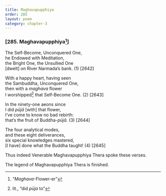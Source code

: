 ```yaml
---
title: Maghavapupphiya
order: 285
layout: poem
category: chapter-3
---
```


### \[285. Maghavapupphiya[^1]\]

The Self-Become, Unconquered One,  
he Endowed with Meditation,  
the Bright One, the Unsullied One  
\[dwelt\] on River Narmada’s bank. (1) \[2642\]

With a happy heart, having seen  
the Sambuddha, Unconquered One,  
then with a *maghava* flower  
I worshipped[^2] that Self-Become One. (2) \[2643\]

In the ninety-one aeons since  
I did *pūjā* \[with\] that flower,  
I’ve come to know no bad rebirth:  
that’s the fruit of Buddha-*pūjā*. (3) \[2644\]

The four analytical modes,  
and these eight deliverances,  
six special knowledges mastered,  
\[I have\] done what the Buddha taught! (4) \[2645\]

Thus indeed Venerable Maghavapupphiya Thera spoke these verses.

The legend of Maghavapupphiya Thera is finished.

[^1]: “*Maghava*-Flower-er”

[^2]: lit., “did *pūja* to”
